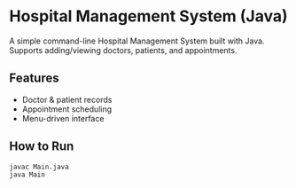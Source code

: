 # Hospital Management System (Java)

A simple command-line Hospital Management System built with Java. Supports adding/viewing doctors, patients, and appointments.

## Features
- Doctor & patient records
- Appointment scheduling
- Menu-driven interface

## How to Run
```bash
javac Main.java
java Main
